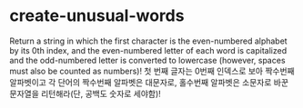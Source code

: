 # create-unusual-words
Return a string in which the first character is the even-numbered alphabet by its 0th index, and the even-numbered letter of each word is capitalized and the odd-numbered letter is converted to lowercase (however, spaces must also be counted as numbers)! 첫 번째 글자는 0번째 인덱스로 보아 짝수번째 알파벳이고  각 단어의 짝수번째 알파벳은 대문자로, 홀수번째 알파벳은 소문자로 바꾼 문자열을 리턴해라(단, 공백도 숫자로 세야함)!
